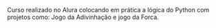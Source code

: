 Curso realizado no Alura colocando em prática a lógica do Python com projetos como:
Jogo da Adivinhação e jogo da Forca.

